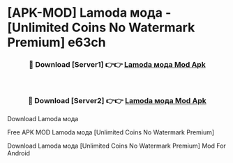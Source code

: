 # [APK-MOD] Lamoda  мода - [Unlimited Coins No Watermark Premium] e63ch



<div align="center">
<h3>🔴 Download [Server1] 👉👉 <a href="https://momento.my/?title=Lamoda__мода">Lamoda  мода Mod Apk</a></h3><br>

<h3>🔴 Download [Server2] 👉👉 <a href="https://momento.my/?title=Lamoda__мода">Lamoda  мода Mod Apk</a></h3>
</div>



Download Lamoda  мода 

Free APK MOD Lamoda  мода [Unlimited Coins No Watermark Premium]

Download Lamoda  мода [Unlimited Coins No Watermark Premium] Mod For Android
